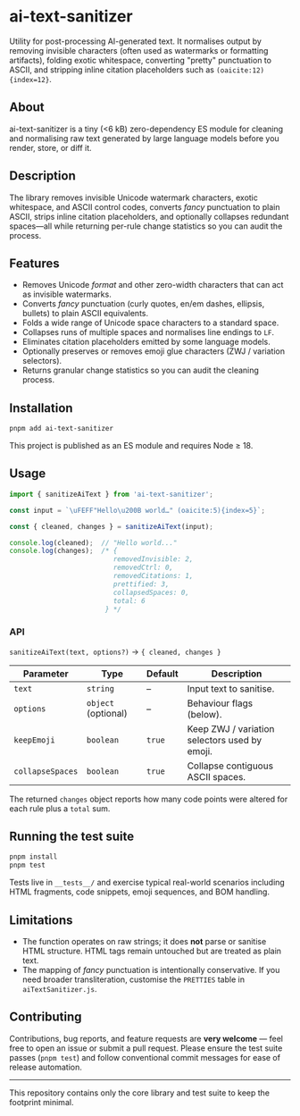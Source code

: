 # ai-text-sanitizer

Utility for post-processing AI-generated text. It normalises output by
removing invisible characters (often used as watermarks or formatting
artifacts), folding exotic whitespace, converting "pretty" punctuation to
ASCII, and stripping inline citation placeholders such as
`(oaicite:12){index=12}`.

## About

ai-text-sanitizer is a tiny (<6 kB) zero-dependency ES module for cleaning and normalising raw text generated by large language models before you render, store, or diff it.

## Description

The library removes invisible Unicode watermark characters, exotic whitespace, and ASCII control codes, converts *fancy* punctuation to plain ASCII, strips inline citation placeholders, and optionally collapses redundant spaces—all while returning per-rule change statistics so you can audit the process.

## Features

* Removes Unicode *format* and other zero-width characters that can act as
  invisible watermarks.
* Converts *fancy* punctuation (curly quotes, en/em dashes, ellipsis, bullets)
  to plain ASCII equivalents.
* Folds a wide range of Unicode space characters to a standard space.
* Collapses runs of multiple spaces and normalises line endings to `LF`.
* Eliminates citation placeholders emitted by some language models.
* Optionally preserves or removes emoji glue characters (ZWJ / variation
  selectors).
* Returns granular change statistics so you can audit the cleaning process.

## Installation

```bash
pnpm add ai-text-sanitizer
```

This project is published as an ES module and requires Node ≥ 18.

## Usage

```js
import { sanitizeAiText } from 'ai-text-sanitizer';

const input = `\uFEFF"Hello\u200B world…" (oaicite:5){index=5}`;

const { cleaned, changes } = sanitizeAiText(input);

console.log(cleaned);  // "Hello world..."
console.log(changes);  /* {
                          removedInvisible: 2,
                          removedCtrl: 0,
                          removedCitations: 1,
                          prettified: 3,
                          collapsedSpaces: 0,
                          total: 6
                        } */
```

### API

`sanitizeAiText(text, options?)` → `{ cleaned, changes }`

| Parameter  | Type                | Default | Description                                   |
|----------- |-------------------- |---------|----------------------------------------------|
| `text`     | `string`            | –       | Input text to sanitise.                       |
| `options`  | `object` (optional) | –       | Behaviour flags (below).                     |
| `keepEmoji`| `boolean`           | `true`  | Keep ZWJ / variation selectors used by emoji.|
| `collapseSpaces` | `boolean`     | `true`  | Collapse contiguous ASCII spaces.             |

The returned `changes` object reports how many code points were altered for
each rule plus a `total` sum.

## Running the test suite

```bash
pnpm install
pnpm test
```

Tests live in `__tests__/` and exercise typical real-world scenarios including
HTML fragments, code snippets, emoji sequences, and BOM handling.

## Limitations

* The function operates on raw strings; it does **not** parse or sanitise HTML
  structure. HTML tags remain untouched but are treated as plain text.
* The mapping of *fancy* punctuation is intentionally conservative. If you need
  broader transliteration, customise the `PRETTIES` table in
  `aiTextSanitizer.js`.

## Contributing

Contributions, bug reports, and feature requests are **very welcome** — feel free to open an issue or submit a pull request. Please ensure the test suite passes (`pnpm test`) and follow conventional commit messages for ease of release automation.

---
This repository contains only the core library and test suite to keep the
footprint minimal. 